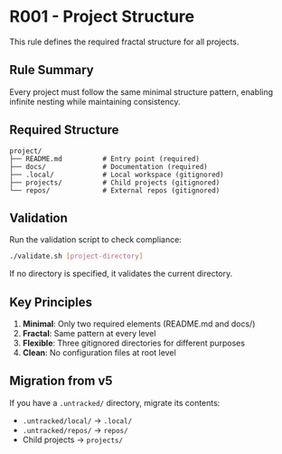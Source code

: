 # R001 - Project Structure

This rule defines the required fractal structure for all projects.

## Rule Summary
Every project must follow the same minimal structure pattern, enabling infinite nesting while maintaining consistency.

## Required Structure
```
project/
├── README.md          # Entry point (required)
├── docs/              # Documentation (required)
├── .local/            # Local workspace (gitignored)
├── projects/          # Child projects (gitignored)
└── repos/             # External repos (gitignored)
```

## Validation
Run the validation script to check compliance:
```bash
./validate.sh [project-directory]
```

If no directory is specified, it validates the current directory.

## Key Principles
1. **Minimal**: Only two required elements (README.md and docs/)
2. **Fractal**: Same pattern at every level
3. **Flexible**: Three gitignored directories for different purposes
4. **Clean**: No configuration files at root level

## Migration from v5
If you have a `.untracked/` directory, migrate its contents:
- `.untracked/local/` → `.local/`
- `.untracked/repos/` → `repos/`
- Child projects → `projects/`